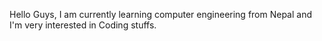 Hello Guys, I am currently learning computer engineering from Nepal and I'm very interested in Coding stuffs.
